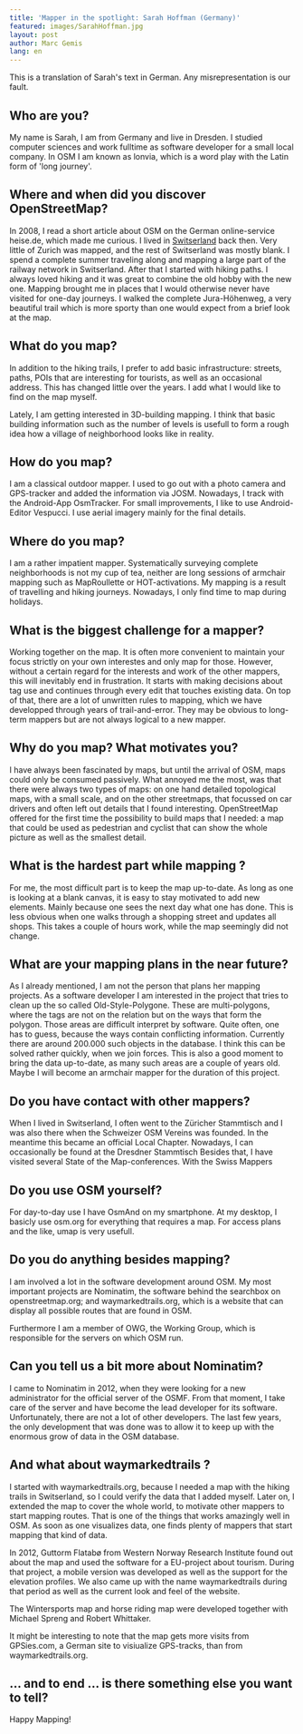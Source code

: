 ```yaml
---
title: 'Mapper in the spotlight: Sarah Hoffman (Germany)'
featured: images/SarahHoffman.jpg
layout: post
author: Marc Gemis
lang: en
---
```


This is a translation of Sarah's text in German. Any misrepresentation is our fault.

## Who are you?

My name is Sarah, I am from Germany and live in Dresden. I studied computer sciences and work fulltime as software developer for a small local company. In OSM I am known as lonvia, which is a word play with the Latin form of 'long journey'.

## Where and when did you discover OpenStreetMap?

In 2008, I read a short article about OSM on the German online-service heise.de, which made me curious. I lived in [Switserland]((http://www.openstreetmap.org/relation/51701)) back then. Very little of Zurich was mapped, and the rest of Switserland was mostly blank. I spend a complete summer traveling along and mapping a large part of the railway network in Switserland. After that I started with hiking paths. I always loved hiking and it was great to combine the old hobby with the new one. Mapping brought me in places that I would otherwise never have visited for one-day journeys. I walked the complete Jura-Höhenweg, a very beautiful trail which is more sporty than one would expect from a brief look at the map.

## What do you map?

In addition to the hiking trails, I prefer to add basic infrastructure: streets, paths, POIs that are interesting for tourists, as well as an occasional address. This has changed little over the years. I add what I would like to find on the map myself.

Lately, I am getting interested in 3D-building mapping. I think that basic building information such as the number of levels is usefull to form a rough idea how a village of neighborhood looks like in reality.

## How do you map?

I am a classical outdoor mapper. I used to go out with a photo camera and GPS-tracker and added the information via JOSM. Nowadays, I track with the Android-App OsmTracker. For small improvements, I like to use Android-Editor Vespucci. I use aerial imagery mainly for the final details.

## Where do you map?

I am a rather impatient mapper. Systematically surveying complete neighborhoods is not my cup of tea, neither are long sessions of armchair mapping such as MapRoullette or HOT-activations. My mapping is a result of travelling and hiking journeys. Nowadays, I only find time to map during holidays.

## What is the biggest challenge for a mapper?

Working together on the map. It is often more convenient to maintain your focus strictly on your own interestes and only map for those. However, without a certain regard for the interests and work of the other mappers, this will inevitably end in frustration. It starts with making decisions about tag use and continues through every edit that touches existing data. On top of that, there are a lot of unwritten rules to mapping, which we have developped through years of trail-and-error. They may be obvious to long-term mappers but are not always logical to a new mapper.

## Why do you map? What motivates you?

I have always been fascinated by maps, but until the arrival of OSM, maps could only be consumed passively. What annoyed me the most, was that there were always two types of maps: on one hand detailed topological maps, with a small scale, and on the other streetmaps, that focussed on car drivers and often left out details that I found interesting. OpenStreetMap offered for the first time the possibility to build maps that I needed: a map that could be used as pedestrian and cyclist that can show the whole picture as well as the smallest detail.

## What is the hardest part while mapping ?

For me, the most difficult part is to keep the map up-to-date. As long as one is looking at a blank canvas, it is easy to stay motivated to add new elements. Mainly because one sees the next day what one has done. This is less obvious when one walks through a shopping street and updates all shops. This takes a couple of hours work, while the map seemingly did not change.

## What are your mapping plans in the near future?

As I already mentioned, I am not the person that plans her mapping projects. As a software developer I am interested in the project that tries to clean up the so called Old-Style-Polygone. These are multi-polygons, where the tags are not on the relation but on the ways that form the polygon. Those areas are difficult interpret by software. Quite often, one has to guess, because the ways contain conflicting information. Currently there are around 200.000 such objects in the database. I think this can be solved rather quickly, when we join forces. This is also a good moment to bring the data up-to-date, as many such areas are a couple of years old. Maybe I will become an armchair mapper for the duration of this project.

## Do you have contact with other mappers?

When I lived in Switserland, I often went to the Züricher Stammtisch and I was also there when the Schweizer OSM Vereins was founded. In the meantime this became an official Local Chapter. Nowadays, I can occasionally be found at the Dresdner Stammtisch Besides that, I have visited several State of the Map-conferences. With the Swiss Mappers

## Do you use OSM yourself?

For day-to-day use I have OsmAnd on my smartphone. At my desktop, I basicly use osm.org for everything that requires a map. For access plans and the like, umap is very usefull.

## Do you do anything besides mapping?

I am involved a lot in the software development around OSM. My most important projects are Nominatim, the software behind the searchbox on openstreetmap.org; and waymarkedtrails.org, which is a website that can display all possible routes that are found in OSM.

Furthermore I am a member of OWG, the Working Group, which is responsible for the servers on which OSM run.

## Can you tell us a bit more about Nominatim?

I came to Nominatim in 2012, when they were looking for a new administrator for the official server of the OSMF. From that moment, I take care of the server and have become the lead developer for its software. Unfortunately, there are not a lot of other developers. The last few years, the only development that was done was to allow it to keep up with the enormous grow of data in the OSM database.

## And what about waymarkedtrails ?

I started with waymarkedtrails.org, because I needed a map with the hiking trails in Switserland, so I could verify the data that I added myself. Later on, I extended the map to cover the whole world, to motivate other mappers to start mapping routes. That is one of the things that works amazingly well in OSM. As soon as one visualizes data, one finds plenty of mappers that start mapping that kind of data.

In 2012, Guttorm Flatabø from Western Norway Research Institute found out about the map and used the software for a EU-project about tourism. During that project, a mobile version was developed as well as the support for the elevation profiles. We also came up with the name waymarkedtrails during that period as well as the current look and feel of the website.

The Wintersports map and horse riding map were developed together with Michael Spreng and Robert Whittaker.

It might be interesting to note that the map gets more visits from GPSies.com, a German site to visiualize GPS-tracks, than from waymarkedtrails.org.

## ... and to end ... is there something else you want to tell?

Happy Mapping!
